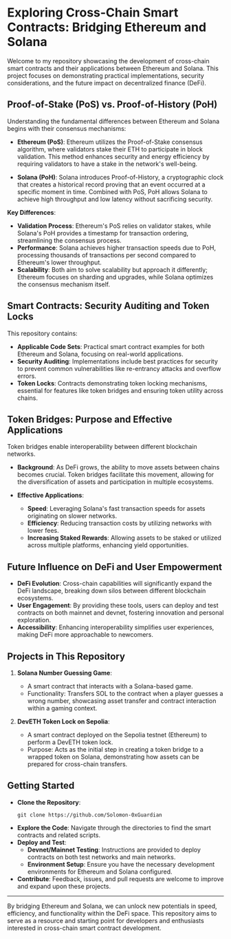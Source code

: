 # Exploring Cross-Chain Smart Contracts: Bridging Ethereum and Solana

Welcome to my repository showcasing the development of cross-chain smart contracts and their applications between Ethereum and Solana. This project focuses on demonstrating practical implementations, security considerations, and the future impact on decentralized finance (DeFi).

## Proof-of-Stake (PoS) vs. Proof-of-History (PoH)

Understanding the fundamental differences between Ethereum and Solana begins with their consensus mechanisms:

- **Ethereum (PoS)**: Ethereum utilizes the Proof-of-Stake consensus algorithm, where validators stake their ETH to participate in block validation. This method enhances security and energy efficiency by requiring validators to have a stake in the network's well-being.

- **Solana (PoH)**: Solana introduces Proof-of-History, a cryptographic clock that creates a historical record proving that an event occurred at a specific moment in time. Combined with PoS, PoH allows Solana to achieve high throughput and low latency without sacrificing security.

**Key Differences**:
- **Validation Process**: Ethereum's PoS relies on validator stakes, while Solana's PoH provides a timestamp for transaction ordering, streamlining the consensus process.
- **Performance**: Solana achieves higher transaction speeds due to PoH, processing thousands of transactions per second compared to Ethereum's lower throughput.
- **Scalability**: Both aim to solve scalability but approach it differently; Ethereum focuses on sharding and upgrades, while Solana optimizes the consensus mechanism itself.

## Smart Contracts: Security Auditing and Token Locks

This repository contains:

- **Applicable Code Sets**: Practical smart contract examples for both Ethereum and Solana, focusing on real-world applications.
- **Security Auditing**: Implementations include best practices for security to prevent common vulnerabilities like re-entrancy attacks and overflow errors.
- **Token Locks**: Contracts demonstrating token locking mechanisms, essential for features like token bridges and ensuring token utility across chains.

## Token Bridges: Purpose and Effective Applications

Token bridges enable interoperability between different blockchain networks.

- **Background**: As DeFi grows, the ability to move assets between chains becomes crucial. Token bridges facilitate this movement, allowing for the diversification of assets and participation in multiple ecosystems.
  
- **Effective Applications**:
  - **Speed**: Leveraging Solana's fast transaction speeds for assets originating on slower networks.
  - **Efficiency**: Reducing transaction costs by utilizing networks with lower fees.
  - **Increasing Staked Rewards**: Allowing assets to be staked or utilized across multiple platforms, enhancing yield opportunities.

## Future Influence on DeFi and User Empowerment

- **DeFi Evolution**: Cross-chain capabilities will significantly expand the DeFi landscape, breaking down silos between different blockchain ecosystems.
- **User Engagement**: By providing these tools, users can deploy and test contracts on both mainnet and devnet, fostering innovation and personal exploration.
- **Accessibility**: Enhancing interoperability simplifies user experiences, making DeFi more approachable to newcomers.

## Projects in This Repository

1. **Solana Number Guessing Game**:
   - A smart contract that interacts with a Solana-based game.
   - Functionality: Transfers SOL to the contract when a player guesses a wrong number, showcasing asset transfer and contract interaction within a gaming context.

2. **DevETH Token Lock on Sepolia**:
   - A smart contract deployed on the Sepolia testnet (Ethereum) to perform a DevETH token lock.
   - Purpose: Acts as the initial step in creating a token bridge to a wrapped token on Solana, demonstrating how assets can be prepared for cross-chain transfers.

## Getting Started

- **Clone the Repository**:
  ```
  git clone https://github.com/Solomon-0xGuardian
  ```
- **Explore the Code**: Navigate through the directories to find the smart contracts and related scripts.
- **Deploy and Test**:
  - **Devnet/Mainnet Testing**: Instructions are provided to deploy contracts on both test networks and main networks.
  - **Environment Setup**: Ensure you have the necessary development environments for Ethereum and Solana configured.
- **Contribute**: Feedback, issues, and pull requests are welcome to improve and expand upon these projects.

---

By bridging Ethereum and Solana, we can unlock new potentials in speed, efficiency, and functionality within the DeFi space. This repository aims to serve as a resource and starting point for developers and enthusiasts interested in cross-chain smart contract development.


<!--
**Solomon-0xGuardian/Solomon-0xGuardian** is a ✨ _special_ ✨ repository because its `README.md` (this file) appears on your GitHub profile.

Here are some ideas to get you started:

- 🔭 I’m currently working on ...
- 🌱 I’m currently learning ...
- 👯 I’m looking to collaborate on ...
- 🤔 I’m looking for help with ...
- 💬 Ask me about ...
- 📫 How to reach me: ...
- 😄 Pronouns: ...
- ⚡ Fun fact: ...
-->
